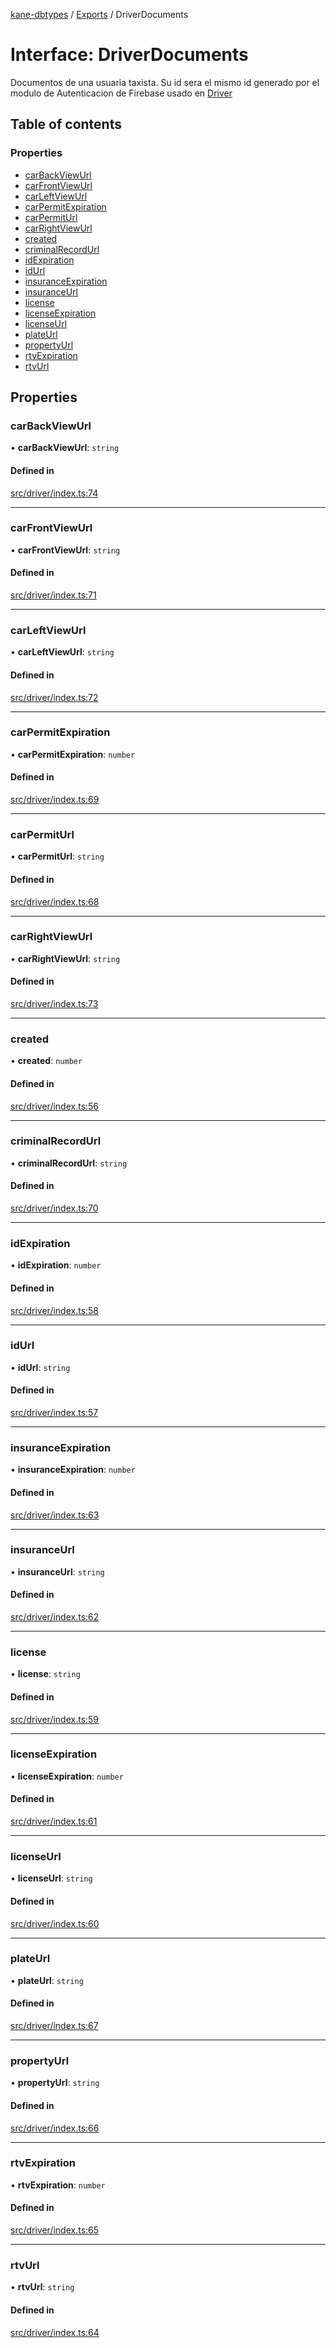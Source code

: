 [kane-dbtypes](../README.md) / [Exports](../modules.md) / DriverDocuments

# Interface: DriverDocuments

Documentos de una usuaria taxista. Su id sera el mismo
id generado por el modulo de Autenticacion de Firebase usado
en [Driver](Driver.md)

## Table of contents

### Properties

- [carBackViewUrl](DriverDocuments.md#carbackviewurl)
- [carFrontViewUrl](DriverDocuments.md#carfrontviewurl)
- [carLeftViewUrl](DriverDocuments.md#carleftviewurl)
- [carPermitExpiration](DriverDocuments.md#carpermitexpiration)
- [carPermitUrl](DriverDocuments.md#carpermiturl)
- [carRightViewUrl](DriverDocuments.md#carrightviewurl)
- [created](DriverDocuments.md#created)
- [criminalRecordUrl](DriverDocuments.md#criminalrecordurl)
- [idExpiration](DriverDocuments.md#idexpiration)
- [idUrl](DriverDocuments.md#idurl)
- [insuranceExpiration](DriverDocuments.md#insuranceexpiration)
- [insuranceUrl](DriverDocuments.md#insuranceurl)
- [license](DriverDocuments.md#license)
- [licenseExpiration](DriverDocuments.md#licenseexpiration)
- [licenseUrl](DriverDocuments.md#licenseurl)
- [plateUrl](DriverDocuments.md#plateurl)
- [propertyUrl](DriverDocuments.md#propertyurl)
- [rtvExpiration](DriverDocuments.md#rtvexpiration)
- [rtvUrl](DriverDocuments.md#rtvurl)

## Properties

### carBackViewUrl

• **carBackViewUrl**: `string`

#### Defined in

[src/driver/index.ts:74](https://github.com/gatitolabs/kane-dbtypes/blob/73714e6/src/driver/index.ts#L74)

___

### carFrontViewUrl

• **carFrontViewUrl**: `string`

#### Defined in

[src/driver/index.ts:71](https://github.com/gatitolabs/kane-dbtypes/blob/73714e6/src/driver/index.ts#L71)

___

### carLeftViewUrl

• **carLeftViewUrl**: `string`

#### Defined in

[src/driver/index.ts:72](https://github.com/gatitolabs/kane-dbtypes/blob/73714e6/src/driver/index.ts#L72)

___

### carPermitExpiration

• **carPermitExpiration**: `number`

#### Defined in

[src/driver/index.ts:69](https://github.com/gatitolabs/kane-dbtypes/blob/73714e6/src/driver/index.ts#L69)

___

### carPermitUrl

• **carPermitUrl**: `string`

#### Defined in

[src/driver/index.ts:68](https://github.com/gatitolabs/kane-dbtypes/blob/73714e6/src/driver/index.ts#L68)

___

### carRightViewUrl

• **carRightViewUrl**: `string`

#### Defined in

[src/driver/index.ts:73](https://github.com/gatitolabs/kane-dbtypes/blob/73714e6/src/driver/index.ts#L73)

___

### created

• **created**: `number`

#### Defined in

[src/driver/index.ts:56](https://github.com/gatitolabs/kane-dbtypes/blob/73714e6/src/driver/index.ts#L56)

___

### criminalRecordUrl

• **criminalRecordUrl**: `string`

#### Defined in

[src/driver/index.ts:70](https://github.com/gatitolabs/kane-dbtypes/blob/73714e6/src/driver/index.ts#L70)

___

### idExpiration

• **idExpiration**: `number`

#### Defined in

[src/driver/index.ts:58](https://github.com/gatitolabs/kane-dbtypes/blob/73714e6/src/driver/index.ts#L58)

___

### idUrl

• **idUrl**: `string`

#### Defined in

[src/driver/index.ts:57](https://github.com/gatitolabs/kane-dbtypes/blob/73714e6/src/driver/index.ts#L57)

___

### insuranceExpiration

• **insuranceExpiration**: `number`

#### Defined in

[src/driver/index.ts:63](https://github.com/gatitolabs/kane-dbtypes/blob/73714e6/src/driver/index.ts#L63)

___

### insuranceUrl

• **insuranceUrl**: `string`

#### Defined in

[src/driver/index.ts:62](https://github.com/gatitolabs/kane-dbtypes/blob/73714e6/src/driver/index.ts#L62)

___

### license

• **license**: `string`

#### Defined in

[src/driver/index.ts:59](https://github.com/gatitolabs/kane-dbtypes/blob/73714e6/src/driver/index.ts#L59)

___

### licenseExpiration

• **licenseExpiration**: `number`

#### Defined in

[src/driver/index.ts:61](https://github.com/gatitolabs/kane-dbtypes/blob/73714e6/src/driver/index.ts#L61)

___

### licenseUrl

• **licenseUrl**: `string`

#### Defined in

[src/driver/index.ts:60](https://github.com/gatitolabs/kane-dbtypes/blob/73714e6/src/driver/index.ts#L60)

___

### plateUrl

• **plateUrl**: `string`

#### Defined in

[src/driver/index.ts:67](https://github.com/gatitolabs/kane-dbtypes/blob/73714e6/src/driver/index.ts#L67)

___

### propertyUrl

• **propertyUrl**: `string`

#### Defined in

[src/driver/index.ts:66](https://github.com/gatitolabs/kane-dbtypes/blob/73714e6/src/driver/index.ts#L66)

___

### rtvExpiration

• **rtvExpiration**: `number`

#### Defined in

[src/driver/index.ts:65](https://github.com/gatitolabs/kane-dbtypes/blob/73714e6/src/driver/index.ts#L65)

___

### rtvUrl

• **rtvUrl**: `string`

#### Defined in

[src/driver/index.ts:64](https://github.com/gatitolabs/kane-dbtypes/blob/73714e6/src/driver/index.ts#L64)
